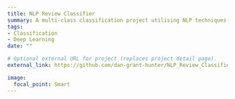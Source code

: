 ```yaml
---
title: NLP Review Classifier
summary: A multi-class classification project utilising NLP techniques to classify hotel reviews from the popular travel booking site TripAdvisor.
tags:
- Classification
- Deep Learning
date: ""

# Optional external URL for project (replaces project detail page).
external_link: https://github.com/dan-grant-hunter/NLP_Review_Classifier

image:
  focal_point: Smart
---
```

